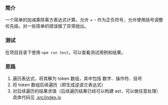 ### 简介    
一个简单的加减乘除乘方表达式计算。允许 + - 作为正负符号，允许使用括号调整优先级。对一些简单的错误做了异常抛出。

### 测试    
在项目目录下使用 `npm run test`，可以查看测试用例和结果。

### 思路    
1. 遍历表达式，将其解为 token 数组，其中包括 数字、操作符、括号    
2. 将 token 数组后续遍历（即生成逆波兰表达式）    
3. 对后续遍历的结果求值（后续遍历结果已经可以构建 ast，可以做任意处理）    
具体代码见 [.src/index.js](.src/index.js) 
